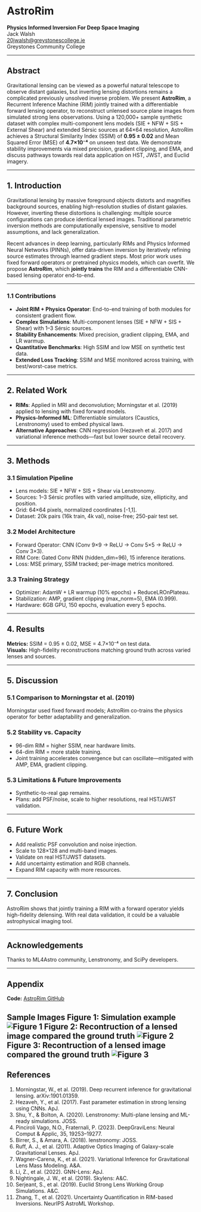 # AstroRim

**Physics Informed Inversion For Deep Space Imaging**  
Jack Walsh  
[20jwalsh@greystonescollege.ie](mailto:20jwalsh@greystonescollege.ie)  
Greystones Community College

---

## Abstract

Gravitational lensing can be viewed as a powerful natural telescope to observe distant galaxies, but inverting lensing distortions remains a complicated previously unsolved inverse problem. We present **AstroRim**, a Recurrent Inference Machine (RIM) jointly trained with a differentiable forward lensing operator, to reconstruct unlensed source plane images from simulated strong lens observations. Using a 120,000+ sample synthetic dataset with complex multi-component lens models (SIE + NFW + SIS + External Shear) and extended Sérsic sources at 64×64 resolution, AstroRim achieves a Structural Similarity Index (SSIM) of **0.95 ± 0.02** and Mean Squared Error (MSE) of **4.7×10⁻⁴** on unseen test data. We demonstrate stability improvements via mixed precision, gradient clipping, and EMA, and discuss pathways towards real data application on HST, JWST, and Euclid imagery.

---

## 1. Introduction

Gravitational lensing by massive foreground objects distorts and magnifies background sources, enabling high-resolution studies of distant galaxies. However, inverting these distortions is challenging: multiple source configurations can produce identical lensed images. Traditional parametric inversion methods are computationally expensive, sensitive to model assumptions, and lack generalization.

Recent advances in deep learning, particularly RIMs and Physics Informed Neural Networks (PINNs), offer data-driven inversion by iteratively refining source estimates through learned gradient steps. Most prior work uses fixed forward operators or pretrained physics models, which can overfit. We propose **AstroRim**, which **jointly trains** the RIM and a differentiable CNN-based lensing operator end-to-end.

---

### 1.1 Contributions

- **Joint RIM + Physics Operator**: End-to-end training of both modules for consistent gradient flow.
- **Complex Simulations**: Multi-component lenses (SIE + NFW + SIS + Shear) with 1–3 Sérsic sources.
- **Stability Enhancements**: Mixed precision, gradient clipping, EMA, and LR warmup.
- **Quantitative Benchmarks**: High SSIM and low MSE on synthetic test data.
- **Extended Loss Tracking**: SSIM and MSE monitored across training, with best/worst-case metrics.

---

## 2. Related Work

- **RIMs**: Applied in MRI and deconvolution; Morningstar et al. (2019) applied to lensing with fixed forward models.
- **Physics-Informed ML**: Differentiable simulators (Caustics, Lenstronomy) used to embed physical laws.
- **Alternative Approaches**: CNN regression (Hezaveh et al. 2017) and variational inference methods—fast but lower source detail recovery.

---

## 3. Methods

### 3.1 Simulation Pipeline
- Lens models: SIE + NFW + SIS + Shear via Lenstronomy.
- Sources: 1–3 Sérsic profiles with varied amplitude, size, ellipticity, and position.
- Grid: 64×64 pixels, normalized coordinates [-1,1].
- Dataset: 20k pairs (16k train, 4k val), noise-free; 250-pair test set.

### 3.2 Model Architecture
- Forward Operator: CNN (Conv 9×9 → ReLU → Conv 5×5 → ReLU → Conv 3×3).
- RIM Core: Gated Conv RNN (hidden_dim=96), 15 inference iterations.
- Loss: MSE primary, SSIM tracked; per-image metrics monitored.

### 3.3 Training Strategy
- Optimizer: AdamW + LR warmup (10% epochs) + ReduceLROnPlateau.
- Stabilization: AMP, gradient clipping (max_norm=5), EMA (0.999).
- Hardware: 6GB GPU, 150 epochs, evaluation every 5 epochs.

---

## 4. Results

**Metrics:** SSIM = 0.95 ± 0.02, MSE = 4.7×10⁻⁴ on test data.  
**Visuals:** High-fidelity reconstructions matching ground truth across varied lenses and sources.

---

## 5. Discussion

### 5.1 Comparison to Morningstar et al. (2019)
Morningstar used fixed forward models; AstroRim co-trains the physics operator for better adaptability and generalization.

### 5.2 Stability vs. Capacity
- 96-dim RIM = higher SSIM, near hardware limits.
- 64-dim RIM = more stable training.
- Joint training accelerates convergence but can oscillate—mitigated with AMP, EMA, gradient clipping.

### 5.3 Limitations & Future Improvements
- Synthetic-to-real gap remains.
- Plans: add PSF/noise, scale to higher resolutions, real HST/JWST validation.

---

## 6. Future Work
- Add realistic PSF convolution and noise injection.
- Scale to 128×128 and multi-band images.
- Validate on real HST/JWST datasets.
- Add uncertainty estimation and RGB channels.
- Expand RIM capacity with more resources.

---

## 7. Conclusion
AstroRim shows that jointly training a RIM with a forward operator yields high-fidelity delensing. With real data validation, it could be a valuable astrophysical imaging tool.

---

## Acknowledgements
Thanks to ML4Astro community, Lenstronomy, and SciPy developers.

---

## Appendix
**Code:** [AstroRim GitHub](https://github.com/Mad-At-Line/AstroRim)



**Sample Images** Figure 1: Simulation example ![Figure 1](image_dump/Screenshot_2025-04-29_220437.png) Figure 2: Recontruction of a lensed image compared the ground truth ![Figure 2](image_dump/image_2025-08-13_151914547.png) Figure 3: Recontruction of a lensed image compared the ground truth ![Figure 3](image_dump/image_2025-08-13_152045645.png)
---

## References
1. Morningstar, W., et al. (2019). Deep recurrent inference for gravitational lensing. arXiv:1901.01359.
2. Hezaveh, Y., et al. (2017). Fast parameter estimation in strong lensing using CNNs. ApJ.
3. Shu, Y., & Bolton, A. (2020). Lenstronomy: Multi-plane lensing and ML-ready simulations. JOSS.
4. Pinciroli Vago, N.O., Fraternali, P. (2023). DeepGraviLens: Neural Comput & Applic, 35, 19253–19277.
5. Birrer, S., & Amara, A. (2018). lenstronomy: JOSS.
6. Ruff, A. J., et al. (2011). Adaptive Optics Imaging of Galaxy-scale Gravitational Lenses. ApJ.
7. Wagner-Carena, K., et al. (2021). Variational Inference for Gravitational Lens Mass Modeling. A&A.
8. Li, Z., et al. (2022). GNN-Lens: ApJ.
9. Nightingale, J. W., et al. (2019). Skylens: A&C.
10. Serjeant, S., et al. (2019). Euclid Strong Lens Working Group Simulations. A&C.
11. Zhang, T., et al. (2021). Uncertainty Quantification in RIM-based Inversions. NeurIPS AstroML Workshop.
